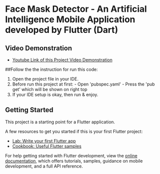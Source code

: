 # Face Mask Detector - An Artificial Intelligence Mobile Application developed by Flutter (Dart)

## Video Demonstration 

- [Youtube Link of this Project Video Demonstration](https://youtube.com/shorts/xcZjLSzvBTw)

##Follow the the instruction for run this code:

1) Open the project file in your IDE.
2) Before  run this project at first:
        - Open 'pubspec.yaml' 
        - Press the 'pub get' which will be shown on right top
3) If your IDE setup is okay, then run & enjoy.

##

## Getting Started

This project is a starting point for a Flutter application.

A few resources to get you started if this is your first Flutter project:

- [Lab: Write your first Flutter app](https://docs.flutter.dev/get-started/codelab)
- [Cookbook: Useful Flutter samples](https://docs.flutter.dev/cookbook)

For help getting started with Flutter development, view the
[online documentation](https://docs.flutter.dev/), which offers tutorials,
samples, guidance on mobile development, and a full API reference.
